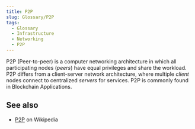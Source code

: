 ```yaml
---
title: P2P
slug: Glossary/P2P
tags:
  - Glossary
  - Infrastructure
  - Networking
  - P2P
---
```

<p>P2P (Peer-to-peer) is a computer networking architecture in which all participating nodes (<em>peers</em>) have equal privileges and share the workload. P2P differs from a client-server network architecture, where multiple <em>client</em> nodes connect to centralized <em>servers</em> for services. P2P is commonly found in Blockchain Applications.</p>

<h2 id="see_also">See also</h2>

<ul>
 <li><a href="https://en.wikipedia.org/wiki/Peer-to-peer">P2P</a> on Wikipedia</li>
</ul>


